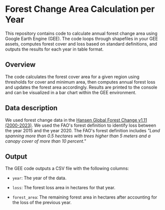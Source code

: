 # Forest Change Area Calculation per Year

This repository contains code to calculate annual forest change area using Google Earth Engine (GEE). The code loops through shapefiles in your GEE assets, computes forest cover and loss based on standard definitions, and outputs the results for each year in table format.

## Overview

The code calculates the forest cover area for a given region using thresholds for cover and minimum area, then computes annual forest loss and updates the forest area accordingly. Results are printed to the console and can be visualized in a bar chart within the GEE environment.

## Data description

We used forest change data in the [Hansen Global Forest Change v1.11 (2000-2023)](https://developers.google.com/earth-engine/datasets/catalog/UMD_hansen_global_forest_change_2023_v1_11). We used the FAO's forest definition to identify loss between the year 2015 and the year 2020. The FAO's forest definition includes *"Land spanning more than 0.5 hectares with trees higher than 5 meters and a canopy cover of more than 10 percent."*

## Output

The GEE code outputs a CSV file with the following columns:

-   `year`: The year of the data.

-   `loss`: The forest loss area in hectares for that year.

-   `forest_area`: The remaining forest area in hectares after accounting for the loss of the previous year.
